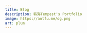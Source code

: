 ```yaml
---
title: Blog
description: 韩海Tempest's Portfolio
image: https://antfu.me/og.png
art: plum
---
```


<ListPosts only-date type="blog" />
